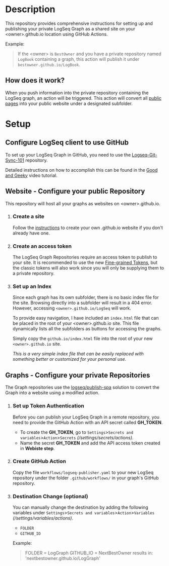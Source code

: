 # Description

This repository provides comprehensive instructions for setting up and publishing your private LogSeq Graph as a shared site on your \<owner\>.github.io location using GitHub Actions.

Example:
> If the \<owner\> is `BestOwner` and you have a private repository named `LogBook` containing a graph, this action will publish it under `bestowner.github.io/LogBook`.

## How does it work?

When you push information into the private repository containing the LogSeq graph, an action will be triggered. This action will convert all [public pages](https://docs.logseq.com/#/page/publishing%20(desktop%20app%20only)?anchor=ls-block-650b2586-475f-42d2-9473-5553f6901713) into your public website under a designated subfolder.

# Setup

## Configure LogSeq client to use GitHub
To set up your LogSeq Graph in GitHub, you need to use the [Logseq-Git-Sync-101](https://github.com/CharlesChiuGit/Logseq-Git-Sync-101) repository.

Detailed instructions on how to accomplish this can be found in the [Good and Geeky](https://www.youtube.com/watch?v=c2HrdSOoVD8&t=1s) video tutorial.

## Website - Configure your public Repository

This repository will host all your graphs as websites on \<owner\>.github.io.

1. ### Create a site
   Follow the [instructions](https://docs.github.com/en/pages/quickstart) to create your own .github.io website if you don't already have one.

2. ### Create an access token
   The LogSeq Graph Repositories require an access token to publish to your site. It is recommended to use the new [Fine-grained Tokens](https://docs.github.com/en/authentication/keeping-your-account-and-data-secure/managing-your-personal-access-tokens), but the classic tokens will also work since you will only be supplying them to a private repository.

3. ### Set up an Index
   Since each graph has its own subfolder, there is no basic index file for the site. Browsing directly into a subfolder will result in a 404 error. However, accessing `<owner>.github.io/LogSeq` will work.

   To provide easy navigation, I have included an `index.html` file that can be placed in the root of your \<owner\>.github.io site. This file dynamically lists all the subfolders as buttons for accessing the graphs.

   Simply copy the `github.io/index.html` file into the root of your new `<owner>.github.io` site.

   *This is a very simple index file that can be easily replaced with something better or customized for your personal use.*

## Graphs - Configure your private Repositories

The Graph repositories use the [logseq/publish-spa](https://github.com/logseq/publish-spa) solution to convert the Graph into a website using a modified action.

1. ### Set up Token Authentication
   Before you can publish your LogSeq Graph in a remote repository, you need to provide the GitHub Action with an API secret called **GH_TOKEN**.
   - To create the **GH_TOKEN**, go to `Settings`>`Secrets and variables`>`Action`>`Secrets` *(/settings/secrets/actions)*.
   - Name the secret **GH_TOKEN** and add the API access token created in **Webiste step**.

2. ### Create GitHub Action
   Copy the file `workflows/logseq-publisher.yaml` to your new LogSeq repository under the folder `.github/workflows/` in your graph's GitHub repository.

3. ### Destination Change (optional)
   You can manually change the destination by adding the following variables under `Settings`>`Secrets and variables`>`Action`>`Variables` *(/settings/variables/actions)*.
   - `FOLDER`
   - `GITHUB_IO`

   Example:
   > FOLDER = LogGraph
   > GITHUB_IO = NextBestOwner
   > results in: 'nextbestowner.github.io/LogGraph'